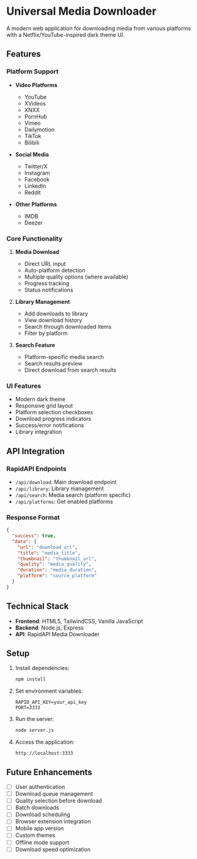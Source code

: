 # Universal Media Downloader

A modern web application for downloading media from various platforms with a Netflix/YouTube-inspired dark theme UI.

## Features

### Platform Support
- **Video Platforms**
  - YouTube
  - XVideos
  - XNXX
  - PornHub
  - Vimeo
  - Dailymotion
  - TikTok
  - Bilibili

- **Social Media**
  - Twitter/X
  - Instagram
  - Facebook
  - LinkedIn
  - Reddit

- **Other Platforms**
  - IMDB
  - Deezer

### Core Functionality
1. **Media Download**
   - Direct URL input
   - Auto-platform detection
   - Multiple quality options (where available)
   - Progress tracking
   - Status notifications

2. **Library Management**
   - Add downloads to library
   - View download history
   - Search through downloaded items
   - Filter by platform

3. **Search Feature**
   - Platform-specific media search
   - Search results preview
   - Direct download from search results

### UI Features
- Modern dark theme
- Responsive grid layout
- Platform selection checkboxes
- Download progress indicators
- Success/error notifications
- Library integration

## API Integration

### RapidAPI Endpoints
- `/api/download`: Main download endpoint
- `/api/library`: Library management
- `/api/search`: Media search (platform specific)
- `/api/platforms`: Get enabled platforms

### Response Format
```json
{
  "success": true,
  "data": {
    "url": "download_url",
    "title": "media_title",
    "thumbnail": "thumbnail_url",
    "quality": "media_quality",
    "duration": "media_duration",
    "platform": "source_platform"
  }
}
```

## Technical Stack
- **Frontend**: HTML5, TailwindCSS, Vanilla JavaScript
- **Backend**: Node.js, Express
- **API**: RapidAPI Media Downloader

## Setup
1. Install dependencies:
   ```bash
   npm install
   ```

2. Set environment variables:
   ```env
   RAPID_API_KEY=your_api_key
   PORT=3333
   ```

3. Run the server:
   ```bash
   node server.js
   ```

4. Access the application:
   ```
   http://localhost:3333
   ```

## Future Enhancements
- [ ] User authentication
- [ ] Download queue management
- [ ] Quality selection before download
- [ ] Batch downloads
- [ ] Download scheduling
- [ ] Browser extension integration
- [ ] Mobile app version
- [ ] Custom themes
- [ ] Offline mode support
- [ ] Download speed optimization
